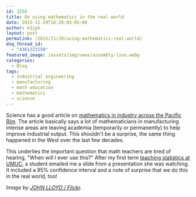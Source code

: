 ```yaml
---
id: 3258
title: On using mathematics in the real world
date: 2015-11-29T16:28:03-05:00
author: k3jph
layout: post
permalink: /2015/11/29/using-mathematics-real-world/
dsq_thread_id:
  - "4361223150"
featured_image: /assets/img/news/assembly-line.webp
categories:
  - Blog
tags:
  - industrial engineering
  - manufacturing
  - math education
  - mathematics
  - science
---
```

Science has a good article on [mathematics in industry across the Pacific Rim](https://doi.org/10.1126/science.350.6261.616). The article basically says a lot of mathematicians in manufacturing intense areas are leaving academia (temporarily or permanently) to help improve industrial output. This shouldn't be a surprise, the same thing happened in the West over the last few decades. 

This underlies the important question that math teachers are tired of hearing, "When will I ever use this?" After my first term [teaching statistics at UMUC](/teaching), a student emailed me a slide from a presentation she was watching. It included a 95% confidence interval and a note of surprise that we do this in the real world, too!

_Image by [JOHN LLOYD / Flickr](https://www.flickr.com/photos/hugo90/5453869248)._
